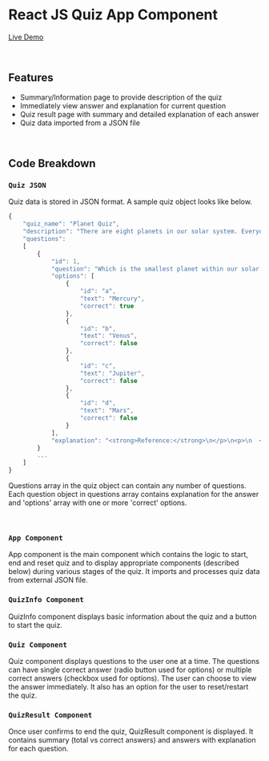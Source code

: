 # React JS Quiz App Component

[Live Demo](https://girid.github.io/react-quiz-app/)

<br />

## Features

+ Summary/Information page to provide description of the quiz
+ Immediately view answer and explanation for current question
+ Quiz result page with summary and detailed explanation of each answer
+ Quiz data imported from a JSON file

<br />

## Code Breakdown

### `Quiz JSON`

Quiz data is stored in JSON format. A sample quiz object looks like below.

```javascript
{
    "quiz_name": "Planet Quiz",
    "description": "There are eight planets in our solar system. Everyone should have some basic knowledge about the rest of the planets orbiting around the sun with ours. Let's test your knowledge.",
    "questions": 
    [
        {
            "id": 1,
            "question": "Which is the smallest planet within our solar system?",
            "options": [
                {
                    "id": "a",
                    "text": "Mercury",
                    "correct": true
                },
                {
                    "id": "b",
                    "text": "Venus",
                    "correct": false
                },
                {
                    "id": "c",
                    "text": "Jupiter",
                    "correct": false
                },
                {
                    "id": "d",
                    "text": "Mars",
                    "correct": false
                }
            ],
            "explanation": "<strong>Reference:</strong>\n</p>\n<p>\n  <a target=\"_blank\" href=\"https://www.universetoday.com/36649/planets-in-order-of-size/\">Planet Size</a>\n</p>"
        }
        ...
    ]
}

```

Questions array in the quiz object can contain any number of questions. Each question object in questions array contains explanation for the answer and 'options' array with one or more 'correct' options. 

<br />

### `App Component`

App component is the main component which contains the logic to start, end and reset quiz and to display appropriate components (described below) during various stages of the quiz. It imports and processes quiz data from external JSON file.


### `QuizInfo Component`

QuizInfo component displays basic information about the quiz and a button to start the quiz. 

### `Quiz Component`

Quiz component displays questions to the user one at a time. The questions can have single correct answer (radio button used for options) or multiple correct answers (checkbox used for options). The user can choose to view the answer immediately. It also has an option for the user to reset/restart the quiz. 

### `QuizResult Component`

Once user confirms to end the quiz, QuizResult component is displayed. It contains summary (total vs correct answers) and answers with explanation for each question. 